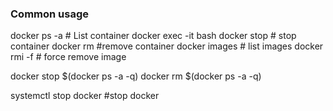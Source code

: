 ### Common usage

docker ps -a # List container
docker exec -it <containerIdOrName> bash
docker stop <containerid> # stop container
docker rm <containerid> #remove container
docker images # list images
docker rmi -f <imageid> # force remove image

docker stop $(docker ps -a -q)
docker rm $(docker ps -a -q)

systemctl stop docker #stop docker